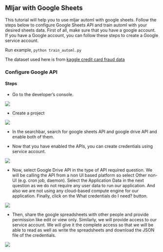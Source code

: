 ## Mljar with Google Sheets
This tutorial will help you to use mljar automl with google sheets. Follow the steps below to configure Google Sheets API and train automl with your desired sheets data.
First of all, make sure that you have a google account. If you have a Google account, you can follow these steps to create a Google service account.

Run example,
`python train_automl.py`

The dataset used here is from [kaggle credit card fraud data](https://www.kaggle.com/mlg-ulb/creditcardfraud)

### Configure Google API

#### Steps
- Go to the developer’s console.

![](https://user-images.githubusercontent.com/25312635/94990284-876a7180-0598-11eb-8d02-de28229eb2a3.png)

- Create a project

![](https://user-images.githubusercontent.com/25312635/94990340-ec25cc00-0598-11eb-9983-e75fa0618b68.png)

- In the searchbar, search for google sheets API and google drive API and enable both of them.


- Now that you have enabled the APIs, you can create credentials using service account.

![](https://user-images.githubusercontent.com/25312635/94990325-d4e6de80-0598-11eb-8cc7-53ce3595ee4b.png)

- Now, select Google Drive API in the type of API required question. We will be calling the API from a non UI based platform so select Other non-UI (e.g. cron job, daemon). Select the Application Data in the next question as we do not require any user data to run our application. And also we are not using any cloud-based compute engine for our application. Finally, click on the What credentials do I need? button.

![](https://user-images.githubusercontent.com/25312635/94990350-f778f780-0598-11eb-94c0-dda59d709780.png)

- Then, share the google spreadsheets with other people and provide permission like edit or view only. Similarly, we will provide access to our service account. We will give it the complete access so that we will be able to read as well as write the spreadsheets and download the JSON file of the credentials.

![](https://user-images.githubusercontent.com/25312635/94990357-0364b980-0599-11eb-8566-1b564fdb1af3.png)